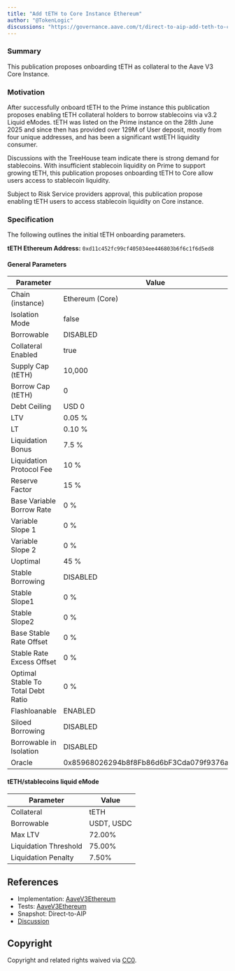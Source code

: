 ```yaml
---
title: "Add tETH to Core Instance Ethereum"
author: "@TokenLogic"
discussions: "https://governance.aave.com/t/direct-to-aip-add-teth-to-core-instance-ethereum/22594/3"
---
```


### Summary

This publication proposes onboarding tETH as collateral to the Aave V3 Core Instance.

### Motivation

After successfully onboard tETH to the Prime instance this publication proposes enabling tETH collateral holders to borrow stablecoins via v3.2 Liquid eModes. tETH was listed on the Prime instance on the 28th June 2025 and since then has provided over 129M of User deposit, mostly from four unique addresses, and has been a significant wstETH liquidity consumer.

Discussions with the TreeHouse team indicate there is strong demand for stablecoins. With insufficient stablecoin liquidity on Prime to support growing tETH, this publication proposes onboarding tETH to Core allow users access to stablecoin liquidity.

Subject to Risk Service providers approval, this publication propose enabling tETH users to access stablecoin liquidity on Core instance.

### Specification

The following outlines the initial tETH onboarding parameters.

**tETH Ethereum Address:** `0xd11c452fc99cf405034ee446803b6f6c1f6d5ed8`

#### General Parameters

| Parameter                          | Value                                      |
| ---------------------------------- | ------------------------------------------ |
| Chain (instance)                   | Ethereum (Core)                            |
| Isolation Mode                     | false                                      |
| Borrowable                         | DISABLED                                   |
| Collateral Enabled                 | true                                       |
| Supply Cap (tETH)                  | 10,000                                     |
| Borrow Cap (tETH)                  | 0                                          |
| Debt Ceiling                       | USD 0                                      |
| LTV                                | 0.05 %                                     |
| LT                                 | 0.10 %                                     |
| Liquidation Bonus                  | 7.5 %                                      |
| Liquidation Protocol Fee           | 10 %                                       |
| Reserve Factor                     | 15 %                                       |
| Base Variable Borrow Rate          | 0 %                                        |
| Variable Slope 1                   | 0 %                                        |
| Variable Slope 2                   | 0 %                                        |
| Uoptimal                           | 45 %                                       |
| Stable Borrowing                   | DISABLED                                   |
| Stable Slope1                      | 0 %                                        |
| Stable Slope2                      | 0 %                                        |
| Base Stable Rate Offset            | 0 %                                        |
| Stable Rate Excess Offset          | 0 %                                        |
| Optimal Stable To Total Debt Ratio | 0 %                                        |
| Flashloanable                      | ENABLED                                    |
| Siloed Borrowing                   | DISABLED                                   |
| Borrowable in Isolation            | DISABLED                                   |
| Oracle                             | 0x85968026294b8f8Fb86d6bF3Cda079f9376aD05A |

#### tETH/stablecoins liquid eMode

| Parameter             | Value      |
| --------------------- | ---------- |
| Collateral            | tETH       |
| Borrowable            | USDT, USDC |
| Max LTV               | 72.00%     |
| Liquidation Threshold | 75.00%     |
| Liquidation Penalty   | 7.50%      |

## References

- Implementation: [AaveV3Ethereum](https://github.com/bgd-labs/aave-proposals-v3/blob/main/src/20250801_AaveV3Ethereum_AddTETHToCoreInstanceEthereum/AaveV3Ethereum_AddTETHToCoreInstanceEthereum_20250801.sol)
- Tests: [AaveV3Ethereum](https://github.com/bgd-labs/aave-proposals-v3/blob/main/src/20250801_AaveV3Ethereum_AddTETHToCoreInstanceEthereum/AaveV3Ethereum_AddTETHToCoreInstanceEthereum_20250801.t.sol)
- Snapshot: Direct-to-AIP
- [Discussion](https://governance.aave.com/t/direct-to-aip-add-teth-to-core-instance-ethereum/22594/3)

## Copyright

Copyright and related rights waived via [CC0](https://creativecommons.org/publicdomain/zero/1.0/).
